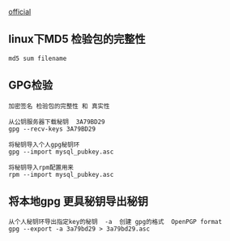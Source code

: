 [official](https://dev.mysql.com/doc/refman/5.7/en/checking-gpg-signature.html)
## linux下MD5 检验包的完整性
```
md5 sum filename
```
## GPG检验
```
加密签名 检验包的完整性 和 真实性

从公钥服务器下载秘钥  3A79BD29
gpg --recv-keys 3A79BD29

将秘钥导入个人gpg秘钥环
gpg --import mysql_pubkey.asc

将秘钥导入rpm配置用来
rpm --import mysql_pubkey.asc 
```
## 将本地gpg 更具秘钥导出秘钥
```
从个人秘钥环导出指定key的秘钥  -a  创建 gpg的格式  OpenPGP format
gpg --export -a 3a79bd29 > 3a79bd29.asc

```